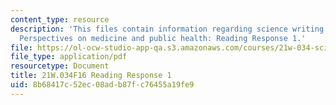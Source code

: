 ```yaml
---
content_type: resource
description: 'This files contain information regarding science writing and new media:
  Perspectives on medicine and public health: Reading Response 1.'
file: https://ol-ocw-studio-app-qa.s3.amazonaws.com/courses/21w-034-science-writing-and-new-media-perspectives-on-medicine-and-public-health-fall-2016/8b68417c52ec08adb87fc76455a19fe9_MIT21W_034F16_ReadingRes1.pdf
file_type: application/pdf
resourcetype: Document
title: 21W.034F16 Reading Response 1
uid: 8b68417c-52ec-08ad-b87f-c76455a19fe9
---
```

